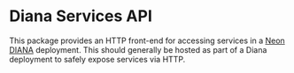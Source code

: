 # Diana Services API
This package provides an HTTP front-end for accessing services in a 
[Neon DIANA](https://github.com/NeonGeckoCom/neon-diana-utils) deployment. This
should generally be hosted as part of a Diana deployment to safely expose services
via HTTP.
